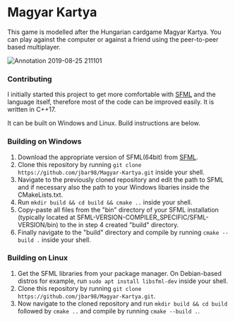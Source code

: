 # Magyar Kartya

This game is modelled after the Hungarian cardgame Magyar Kartya. 
You can play against the computer or against a friend using the peer-to-peer based multiplayer.

![Annotation 2019-08-25 211101](https://user-images.githubusercontent.com/34109209/63654652-71776400-c77d-11e9-8a60-55efae82aec6.png)



### Contributing
I initially started this project to get more comfortable with [SFML](https://www.sfml-dev.org/) and the language itself, therefore most of the code can be improved easily. It is written in C++17.

It can be built on Windows and Linux. Build instructions are below.

### Building on Windows
1. Download the appropriate version of SFML(64bit) from [SFML](https://www.sfml-dev.org/download/sfml/2.5.1/).
2. Clone this repository by running `git clone https://github.com/jbar98/Magyar-Kartya.git` inside your shell.
3. Navigate to the previously cloned repository and edit the path to SFML and if necessary also the path to your Windows libaries inside the CMakeLists.txt.
4. Run `mkdir build && cd build && cmake ..` inside your shell.
5. Copy-paste all files from the "bin" directory of your SFML installation (typically located at SFML-VERSION-COMPILER_SPECIFIC/SFML-VERSION/bin) to the 
in step 4 created "build" directory.
6. Finally navigate to the "build" directory and compile by running `cmake --build .` inside your shell.

### Building on Linux
1. Get the SFML libraries from your package manager. On Debian-based distros for example, run `sudo apt install libsfml-dev` inside your shell.
2. Clone this repository by running `git clone https://github.com/jbar98/Magyar-Kartya.git`.
3. Now navigate to the cloned repository and run `mkdir build && cd build` followed by `cmake ..` and compile by running `cmake --build .`.
